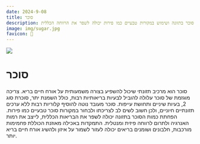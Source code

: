 ```yaml
---
date: 2024-9-08
title: סוכר
description: צריכת סוכר מופרזת עלולה להזיק לבריאות, ולכן הפחתת סוכר בתזונה ושימוש במקורות טבעיים כמו פירות יכולה לשפר את הרווחה הכללית.
image: img/sugar.jpg
favicon: 🍩
---
```


![](img/sugar.jpg)

# סוכר


סוכר הוא מרכיב תזונתי שיכול להשפיע בצורה משמעותית על אורח חיים בריא. צריכה מוגזמת של סוכר עלולה להוביל לבעיות בריאותיות רבות, כולל השמנת יתר, סוכרת סוג 2, בעיות שיניים ותחושת עייפות. סוכר מעובד נוטה להוסיף קלוריות רבות ללא ערכים תזונתיים חיוניים, ולכן חשוב לשים לב לצריכתו ולבחור במקורות סוכר טבעיים כמו פירות. הפחתת כמות הסוכר בתזונה יכולה לשפר את הבריאות הכללית, לייצב את רמות האנרגיה ולתרום לרווחה פיזית ומנטלית. התמקדות באכילה מאוזנת הכוללת פחמימות מורכבות, חלבונים ושומנים בריאים יכולה לעזור לשמור על איזון ולהשיג אורח חיים בריא יותר.
